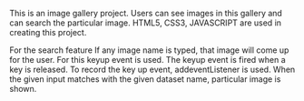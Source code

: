 This is an image gallery project. Users can see images in this gallery and can search the particular image. HTML5, CSS3, JAVASCRIPT are used in  creating this project. 

For the search feature  If any image name is typed, that image will come up for the user. For this keyup event is used. The keyup event is fired when a key is released. To record the key up event,
addeventListener is used. When the given input matches with the given dataset name, particular image is shown.

